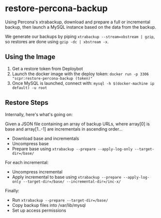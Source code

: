 # restore-percona-backup

Using Percona's xtrabackup, download and prepare a full or incremental
backup, then launch a MySQL instance based on the data from the backup.

We generate our backups by piping `xtrabackup --stream=xbstream | gzip`,
so restores are done using `gzip -dc | xbstream -x`.

## Using the Image

1) Get a restore token from Deploybot
2) Launch the docker image with the deploy token: `docker run -p 3306 "scpr:restore-percona-backup (token)"`
3) Once MySQL is launched, connect with: `mysql -h $(docker-machine ip default) -u root`

## Restore Steps

Internally, here's what's going on:

Given a JSON file containing an array of backup URLs, where array[0] is
base and array[1..-1] are incrementals in ascending order...

* Download base and incrementals
* Uncompress base
* Prepare base using `xtrabackup --prepare --apply-log-only --target-dir=/base/`

For each incremental:

* Uncompress incremental
* Apply incremental to base using `xtrabackup --prepare --apply-log-only --target-dir=/base/ --incremental-dir=/inc-x/`

Finally:

* Run `xtrabackup --prepare --target-dir=/base/`
* Copy backup files into /var/lib/mysql
* Set up access permissions
